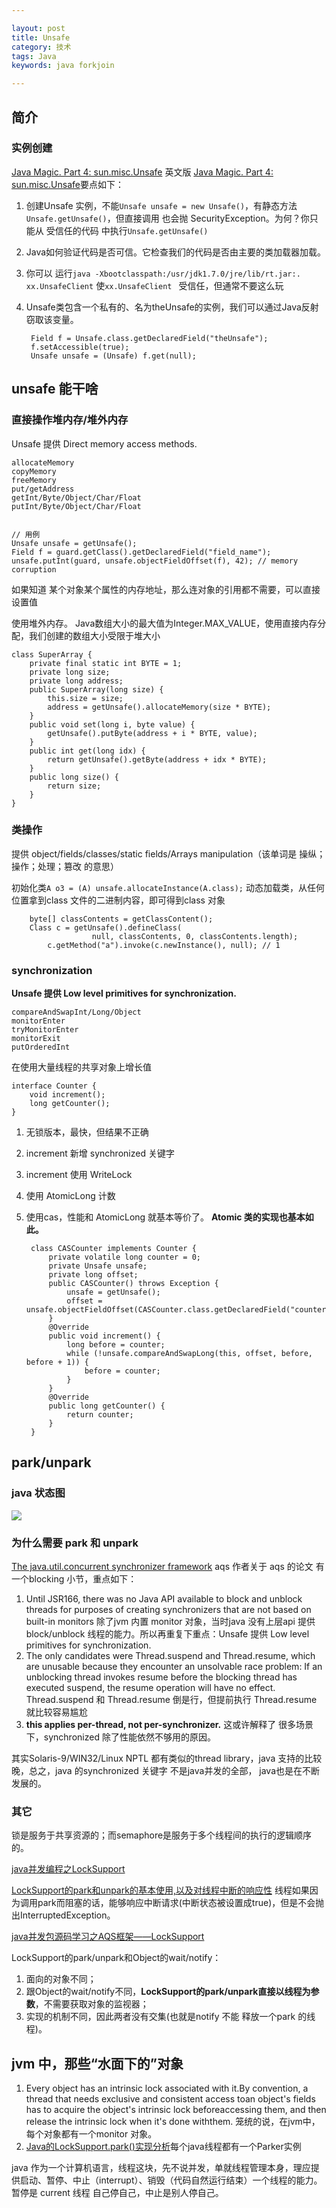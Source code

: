 ```yaml
---

layout: post
title: Unsafe
category: 技术
tags: Java
keywords: java forkjoin

---
```


## 简介


### 实例创建

[Java Magic. Part 4: sun.misc.Unsafe](http://ifeve.com/sun-misc-unsafe/) 英文版 [Java Magic. Part 4: sun.misc.Unsafe](http://mishadoff.com/blog/java-magic-part-4-sun-dot-misc-dot-unsafe/)要点如下：

1. 创建Unsafe 实例，不能`Unsafe unsafe = new Unsafe()`，有静态方法 `Unsafe.getUnsafe()`，但直接调用 也会抛 SecurityException。为何？你只能从 受信任的代码 中执行`Unsafe.getUnsafe()`
2. Java如何验证代码是否可信。它检查我们的代码是否由主要的类加载器加载。
3. 你可以 运行`java -Xbootclasspath:/usr/jdk1.7.0/jre/lib/rt.jar:. xx.UnsafeClient` 使`xx.UnsafeClient ` 受信任，但通常不要这么玩
4. Unsafe类包含一个私有的、名为theUnsafe的实例，我们可以通过Java反射窃取该变量。

		Field f = Unsafe.class.getDeclaredField("theUnsafe");
		f.setAccessible(true);
		Unsafe unsafe = (Unsafe) f.get(null);


## unsafe 能干啥

### 直接操作堆内存/堆外内存

Unsafe 提供 Direct memory access methods.

	allocateMemory
	copyMemory
	freeMemory
	put/getAddress
	getInt/Byte/Object/Char/Float
	putInt/Byte/Object/Char/Float
	
	
	// 用例
	Unsafe unsafe = getUnsafe();
	Field f = guard.getClass().getDeclaredField("field_name");
	unsafe.putInt(guard, unsafe.objectFieldOffset(f), 42); // memory corruption

如果知道 某个对象某个属性的内存地址，那么连对象的引用都不需要，可以直接设置值

使用堆外内存。 Java数组大小的最大值为Integer.MAX_VALUE，使用直接内存分配，我们创建的数组大小受限于堆大小

	class SuperArray {
		private final static int BYTE = 1;
		private long size;
		private long address;
		public SuperArray(long size) {
		    this.size = size;
		    address = getUnsafe().allocateMemory(size * BYTE);
		}
		public void set(long i, byte value) {
		    getUnsafe().putByte(address + i * BYTE, value);
		}
		public int get(long idx) {
		    return getUnsafe().getByte(address + idx * BYTE);
		}
		public long size() {
		    return size;
		}
	}
		
### 类操作

提供 object/fields/classes/static fields/Arrays manipulation（该单词是 操纵；操作；处理；篡改 的意思）

初始化类`A o3 = (A) unsafe.allocateInstance(A.class);`
动态加载类，从任何位置拿到class 文件的二进制内容，即可得到class 对象

		byte[] classContents = getClassContent();
		Class c = getUnsafe().defineClass(
		              null, classContents, 0, classContents.length);
		    c.getMethod("a").invoke(c.newInstance(), null); // 1


### synchronization

**Unsafe 提供 Low level primitives for synchronization.**

	compareAndSwapInt/Long/Object
	monitorEnter
	tryMonitorEnter
	monitorExit
	putOrderedInt

在使用大量线程的共享对象上增长值

	interface Counter {
		void increment();
		long getCounter();
	}

1. 无锁版本，最快，但结果不正确
2. increment 新增 synchronized 关键字
3. increment 使用 WriteLock
4. 使用 AtomicLong 计数
5. 使用cas，性能和 AtomicLong 就基本等价了。 **Atomic 类的实现也基本如此。**

		class CASCounter implements Counter {
			private volatile long counter = 0;
			private Unsafe unsafe;
			private long offset;
			public CASCounter() throws Exception {
			    unsafe = getUnsafe();
			    offset = unsafe.objectFieldOffset(CASCounter.class.getDeclaredField("counter"));
			}
			@Override
			public void increment() {
			    long before = counter;
			    while (!unsafe.compareAndSwapLong(this, offset, before, before + 1)) {
			        before = counter;
			    }
			}
			@Override
			public long getCounter() {
			    return counter;
			}
		}

## park/unpark

### java 状态图

![](/public/upload/java/thread_status.jpg)

### 为什么需要 park 和 unpark

[The java.util.concurrent synchronizer framework](http://gee.cs.oswego.edu/dl/papers/aqs.pdf) aqs 作者关于 aqs 的论文 有一个blocking 小节，重点如下：

1. Until JSR166, there was no Java API available to block and unblock threads for purposes of creating synchronizers that are not based on built-in monitors 除了jvm 内置 monitor 对象，当时java 没有上层api 提供 block/unblock 线程的能力。所以再重复下重点：Unsafe 提供 Low level primitives for synchronization.
2. The only candidates were Thread.suspend and Thread.resume, which are unusable because they encounter an unsolvable race problem: If an unblocking thread invokes resume before the blocking thread has executed suspend, the resume operation will have no effect. Thread.suspend 和 Thread.resume 倒是行，但提前执行 Thread.resume 就比较容易尴尬
3. **this applies per-thread, not per-synchronizer.** 这或许解释了 很多场景下，synchronized 除了性能依然不够用的原因。

其实Solaris-9/WIN32/Linux NPTL 都有类似的thread library，java 支持的比较晚，总之，java 的synchronized 关键字 不是java并发的全部， java也是在不断发展的。

### 其它

锁是服务于共享资源的；而semaphore是服务于多个线程间的执行的逻辑顺序的。

[java并发编程之LockSupport](https://www.jianshu.com/p/ceb8870ef2c5)

[LockSupport的park和unpark的基本使用,以及对线程中断的响应性](https://blog.csdn.net/aitangyong/article/details/38373137) 线程如果因为调用park而阻塞的话，能够响应中断请求(中断状态被设置成true)，但是不会抛出InterruptedException。

[java并发包源码学习之AQS框架——LockSupport](https://www.cnblogs.com/zhanjindong/p/java-concurrent-package-aqs-locksupport-and-thread-interrupt.html)

LockSupport的park/unpark和Object的wait/notify：

1. 面向的对象不同；
2. 跟Object的wait/notify不同，**LockSupport的park/unpark直接以线程为参数**，不需要获取对象的监视器； 
3. 实现的机制不同，因此两者没有交集(也就是notify 不能 释放一个park 的线程)。

## jvm 中，那些“水面下的”对象

1. Every object has an intrinsic lock associated with it.By convention, a thread that needs exclusive and consistent access toan object's fields has to acquire the object's intrinsic lock beforeaccessing them, and then release the intrinsic lock when it's done withthem.  笼统的说，在jvm中，每个对象都有一个monitor 对象。 
2. [Java的LockSupport.park()实现分析](https://blog.csdn.net/hengyunabc/article/details/28126139)每个java线程都有一个Parker实例



java 作为一个计算机语言，线程这块，先不说并发，单就线程管理本身，理应提供启动、暂停、中止（interrupt）、销毁（代码自然运行结束）一个线程的能力。暂停是 current 线程 自己停自己，中止是别人停自己。
